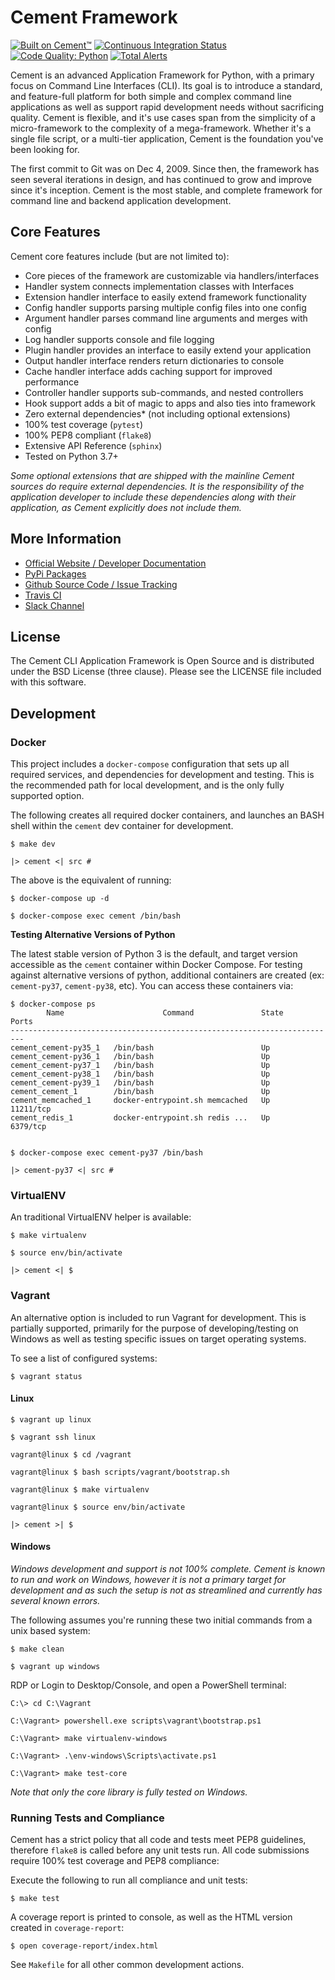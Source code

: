 # Cement Framework

[![Built on Cement™](https://img.shields.io/badge/Built%20on%20Cement%E2%84%A2-3.0-yellow)](https://builtoncement.com)
[![Continuous Integration Status](https://app.travis-ci.com/datafolklabs/cement.svg?branch=master)](https://app.travis-ci.com/github/datafolklabs/cement/)
[![Code Quality: Python](https://img.shields.io/lgtm/grade/python/g/datafolklabs/cement.svg?logo=lgtm&logoWidth=18)](https://lgtm.com/projects/g/datafolklabs/cement/context:python)
[![Total Alerts](https://img.shields.io/lgtm/alerts/g/datafolklabs/cement.svg?logo=lgtm&logoWidth=18)](https://lgtm.com/projects/g/datafolklabs/cement/alerts)

Cement is an advanced Application Framework for Python, with a primary focus on Command Line Interfaces (CLI).  Its goal is to introduce a standard, and feature-full platform for both simple and complex command line applications as well as support rapid development needs without sacrificing quality.  Cement is flexible, and it's use cases span from the simplicity of a micro-framework to the complexity of a mega-framework. Whether it's a single file script, or a multi-tier application, Cement is the foundation you've been looking for.

The first commit to Git was on Dec 4, 2009.  Since then, the framework has seen several iterations in design, and has continued to grow and improve since it's inception.  Cement is the most stable, and complete framework for command line and backend application development.

## Core Features

Cement core features include (but are not limited to):

- Core pieces of the framework are customizable via handlers/interfaces
- Handler system connects implementation classes with Interfaces
- Extension handler interface to easily extend framework functionality
- Config handler supports parsing multiple config files into one config
- Argument handler parses command line arguments and merges with config
- Log handler supports console and file logging
- Plugin handler provides an interface to easily extend your application
- Output handler interface renders return dictionaries to console
- Cache handler interface adds caching support for improved performance
- Controller handler supports sub-commands, and nested controllers
- Hook support adds a bit of magic to apps and also ties into framework
- Zero external dependencies* (not including optional extensions)
- 100% test coverage (`pytest`)
- 100% PEP8 compliant (`flake8`)
- Extensive API Reference (`sphinx`)
- Tested on Python 3.7+

*Some optional extensions that are shipped with the mainline Cement sources do require external dependencies.  It is the responsibility of the application developer to include these dependencies along with their application, as Cement explicitly does not include them.*


## More Information

- [Official Website / Developer Documentation](http://builtoncement.com/)
- [PyPi Packages](http://pypi.python.org/pypi/cement/)
- [Github Source Code / Issue Tracking](http://github.com/datafolklabs/cement/)
- [Travis CI](https://travis-ci.org/datafolklabs/cement/)
- [Slack Channel](https://join.slack.com/t/cementframework/shared_invite/enQtMzU0OTc5MDQ4NDA0LWMwMzZiOTczZjM4ZjFiZDE3MDk4MzA5ZmYxNmZjNTk4NzUwMzcyN2VlMDc5NzIxYjQ1NzlmNzgyNDFjMWJmMWY)


## License

The Cement CLI Application Framework is Open Source and is distributed under the BSD License (three clause).  Please see the LICENSE file included with this software.

## Development

### Docker

This project includes a `docker-compose` configuration that sets up all required services, and dependencies for development and testing.  This is the recommended path for local development, and is the only fully supported option.

The following creates all required docker containers, and launches an BASH shell within the `cement` dev container for development.
```
$ make dev

|> cement <| src #
```

The above is the equivalent of running:

```
$ docker-compose up -d

$ docker-compose exec cement /bin/bash
```

**Testing Alternative Versions of Python**

The latest stable version of Python 3 is the default, and target version accessible as the `cement` container within Docker Compose.  For testing against alternative versions of python, additional containers are created (ex: `cement-py37`, `cement-py38`, etc). You can access these containers via:

```
$ docker-compose ps
        Name                      Command               State     Ports
-------------------------------------------------------------------------
cement_cement-py35_1   /bin/bash                        Up
cement_cement-py36_1   /bin/bash                        Up
cement_cement-py37_1   /bin/bash                        Up
cement_cement-py38_1   /bin/bash                        Up
cement_cement-py39_1   /bin/bash                        Up
cement_cement_1        /bin/bash                        Up
cement_memcached_1     docker-entrypoint.sh memcached   Up      11211/tcp
cement_redis_1         docker-entrypoint.sh redis ...   Up      6379/tcp


$ docker-compose exec cement-py37 /bin/bash

|> cement-py37 <| src #
```


### VirtualENV

An traditional VirtualENV helper is available:

```
$ make virtualenv

$ source env/bin/activate

|> cement <| $
```

### Vagrant

An alternative option is included to run Vagrant for development.  This is partially supported, primarily for the purpose of developing/testing on Windows as well as testing specific issues on target operating systems.

To see a list of configured systems:

```
$ vagrant status
```

#### Linux

```
$ vagrant up linux

$ vagrant ssh linux

vagrant@linux $ cd /vagrant

vagrant@linux $ bash scripts/vagrant/bootstrap.sh

vagrant@linux $ make virtualenv

vagrant@linux $ source env/bin/activate

|> cement >| $
```

#### Windows

*Windows development and support is not 100% complete.  Cement is known to run and work on Windows, however it is not a primary target for development and as such the setup is not as streamlined and currently has several known errors.*

The following assumes you're running these two initial commands from a unix based system:

```
$ make clean

$ vagrant up windows
```

RDP or Login to Desktop/Console, and open a PowerShell terminal:

```
C:\> cd C:\Vagrant

C:\Vagrant> powershell.exe scripts\vagrant\bootstrap.ps1

C:\Vagrant> make virtualenv-windows

C:\Vagrant> .\env-windows\Scripts\activate.ps1

C:\Vagrant> make test-core
```

*Note that only the core library is fully tested on Windows.*


### Running Tests and Compliance

Cement has a strict policy that all code and tests meet PEP8 guidelines, therefore `flake8` is called before any unit tests run.  All code submissions require 100% test coverage and PEP8 compliance:

Execute the following to run all compliance and unit tests:

```
$ make test
```

A coverage report is printed to console, as well as the HTML version created in `coverage-report`:

```
$ open coverage-report/index.html
```

See `Makefile` for all other common development actions.
